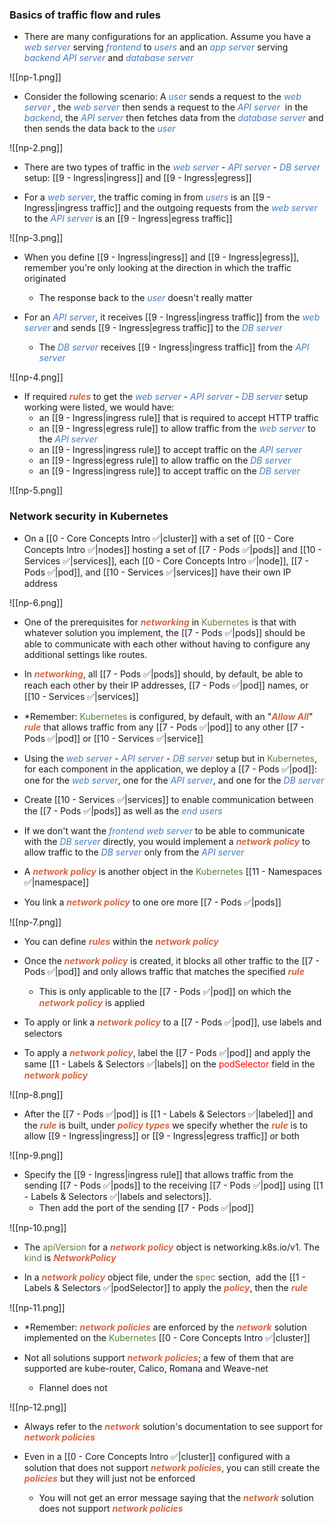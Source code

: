 ### Basics of traffic flow and rules

- There are many configurations for an application. Assume you have a <i><span style="color:#477bbe">web server</span></i> serving <i><span style="color:#477bbe">frontend</span></i> to <i><span style="color:#477bbe">users</span></i> and an <i><span style="color:#477bbe">app server</span></i> serving <i><span style="color:#477bbe">backend API server</span></i> and <i><span style="color:#477bbe">database server</span></i>

![[np-1.png]]

- Consider the following scenario: A <i><span style="color:#477bbe">user</span></i> sends a request to the <i><span style="color:#477bbe">web server</span></i> , the <i><span style="color:#477bbe">web server</span></i> then sends a request to the <i><span style="color:#477bbe">API server</span></i>  in the <i><span style="color:#477bbe">backend</span></i>, the <i><span style="color:#477bbe">API server</span></i> then fetches data from the <i><span style="color:#477bbe">database server</span></i> and then sends the data back to the <i><span style="color:#477bbe">user</span></i>

![[np-2.png]]

- There are two types of traffic in the <i><span style="color:#477bbe">web server</span></i> - <i><span style="color:#477bbe">API server</span></i> - <i><span style="color:#477bbe">DB server</span></i> setup: [[9 - Ingress|ingress]] and [[9 - Ingress|egress]]

- For a <i><span style="color:#477bbe">web server</span></i>, the traffic coming in from <i><span style="color:#477bbe">users</span></i> is an [[9 - Ingress|ingress traffic]] and the outgoing requests from the <i><span style="color:#477bbe">web server</span></i> to the <i><span style="color:#477bbe">API server</span></i> is an [[9 - Ingress|egress traffic]]

![[np-3.png]]

- When you define [[9 - Ingress|ingress]] and [[9 - Ingress|egress]], remember you're only looking at the direction in which the traffic originated
	- The response back to the <i><span style="color:#477bbe">user</span></i> doesn't really matter

- For an <i><span style="color:#477bbe">API server</span></i>, it receives [[9 - Ingress|ingress traffic]] from the <i><span style="color:#477bbe">web server</span></i> and sends [[9 - Ingress|egress traffic]] to the <i><span style="color:#477bbe">DB server</span></i>
	- The <i><span style="color:#477bbe">DB server</span></i> receives [[9 - Ingress|ingress traffic]] from the <i><span style="color:#477bbe">API server</span></i>

![[np-4.png]]

- If required <b><i><span style="color:#d46644">rules</span></i></b> to get the <i><span style="color:#477bbe">web server</span></i> - <i><span style="color:#477bbe">API server</span></i> - <i><span style="color:#477bbe">DB server</span></i> setup working were listed, we would have:
	- an [[9 - Ingress|ingress rule]] that is required to accept HTTP traffic
	- an [[9 - Ingress|egress rule]] to allow traffic from the <i><span style="color:#477bbe">web server</span></i> to the <i><span style="color:#477bbe">API server</span></i>
	- an [[9 - Ingress|ingress rule]] to accept traffic on the <i><span style="color:#477bbe">API server</span></i>
	- an [[9 - Ingress|egress rule]] to allow traffic on the <i><span style="color:#477bbe">DB server</span></i>
	- an [[9 - Ingress|ingress rule]] to accept traffic on the <i><span style="color:#477bbe">DB server</span></i>

![[np-5.png]]

### Network security in Kubernetes

- On a [[0 - Core Concepts Intro ✅|cluster]] with a set of [[0 - Core Concepts Intro ✅|nodes]] hosting a set of [[7 - Pods ✅|pods]] and [[10 - Services ✅|services]], each [[0 - Core Concepts Intro ✅|node]], [[7 - Pods ✅|pod]], and [[10 - Services ✅|services]] have their own IP address

![[np-6.png]]

- One of the prerequisites for <b><i><span style="color:#d46644">networking</span></i></b> in <span style="color:#5c7e3e">Kubernetes</span> is that with whatever solution you implement, the [[7 - Pods ✅|pods]] should be able to communicate with each other without having to configure any additional settings like routes.

- In <b><i><span style="color:#d46644">networking</span></i></b>, all [[7 - Pods ✅|pods]] should, by default, be able to reach each other by their IP addresses, [[7 - Pods ✅|pod]] names, or [[10 - Services ✅|services]]

- *Remember: <span style="color:#5c7e3e">Kubernetes</span> is configured, by default, with an "<b><i><span style="color:#d46644">Allow All</span></i></b>" <b><i><span style="color:#d46644">rule</span></i></b> that allows traffic from any [[7 - Pods ✅|pod]] to any other [[7 - Pods ✅|pod]] or [[10 - Services ✅|service]]

- Using the <i><span style="color:#477bbe">web server</span></i> - <i><span style="color:#477bbe">API server</span></i> - <i><span style="color:#477bbe">DB server</span></i> setup but in <span style="color:#5c7e3e">Kubernetes</span>, for each component in the application, we deploy a [[7 - Pods ✅|pod]]: one for the <i><span style="color:#477bbe">web server</span></i>, one for the <i><span style="color:#477bbe">API server</span></i>, and one for the <i><span style="color:#477bbe">DB server</span></i>

- Create [[10 - Services ✅|services]] to enable communication between the [[7 - Pods ✅|pods]] as well as the <i><span style="color:#477bbe">end users</span></i>

- If we don't want the <i><span style="color:#477bbe">frontend web server</span></i> to be able to communicate with the <i><span style="color:#477bbe">DB server</span></i> directly, you would implement a <b><i><span style="color:#d46644">network policy</span></i></b> to allow traffic to the <i><span style="color:#477bbe">DB server</span></i> only from the <i><span style="color:#477bbe">API server</span></i>

- A <b><i><span style="color:#d46644">network policy</span></i></b> is another object in the <span style="color:#5c7e3e">Kubernetes</span> [[11 - Namespaces ✅|namespace]]

- You link a <b><i><span style="color:#d46644">network policy</span></i></b> to one ore more [[7 - Pods ✅|pods]]

![[np-7.png]]

- You can define <b><i><span style="color:#d46644">rules</span></i></b> within the <b><i><span style="color:#d46644">network policy</span></i></b>

- Once the <b><i><span style="color:#d46644">network policy</span></i></b> is created, it blocks all other traffic to the [[7 - Pods ✅|pod]] and only allows traffic that matches the specified <b><i><span style="color:#d46644">rule</span></i></b>
	- This is only applicable to the [[7 - Pods ✅|pod]] on which the <b><i><span style="color:#d46644">network policy</span></i></b> is applied

- To apply or link a <b><i><span style="color:#d46644">network policy</span></i></b> to a [[7 - Pods ✅|pod]], use labels and selectors

- To apply a <b><i><span style="color:#d46644">network policy</span></i></b>, label the [[7 - Pods ✅|pod]] and apply the same [[1 - Labels & Selectors ✅|labels]] on the <span style="color:red">podSelector</span> field in the <b><i><span style="color:#d46644">network policy</span></i></b>

![[np-8.png]]

- After the [[7 - Pods ✅|pod]] is [[1 - Labels & Selectors ✅|labeled]] and the <b><i><span style="color:#d46644">rule</span></i></b> is built, under <b><i><span style="color:#d46644">policy types</span></i></b> we specify whether the <b><i><span style="color:#d46644">rule</span></i></b> is to allow [[9 - Ingress|ingress]] or [[9 - Ingress|egress traffic]] or both

![[np-9.png]]

- Specify the [[9 - Ingress|ingress rule]] that allows traffic from the sending [[7 - Pods ✅|pods]] to the receiving [[7 - Pods ✅|pod]] using [[1 - Labels & Selectors ✅|labels and selectors]].
	- Then add the port of the sending [[7 - Pods ✅|pod]]

![[np-10.png]]

- The <span style="color:#5c7e3e">apiVersion</span> for a <b><i><span style="color:#d46644">network policy</span></i></b> object is networking.k8s.io/v1. The <span style="color:#5c7e3e">kind</span> is <b><i><span style="color:#d46644">NetworkPolicy</span></i></b>

- In a <b><i><span style="color:#d46644">network policy</span></i></b> object file, under the <span style="color:#5c7e3e">spec</span> section,  add the [[1 - Labels & Selectors ✅|podSelector]] to apply the <b><i><span style="color:#d46644">policy</span></i></b>, then the <b><i><span style="color:#d46644">rule</span></i></b>

![[np-11.png]]

- *Remember: <b><i><span style="color:#d46644">network policies</span></i></b> are enforced by the <b><i><span style="color:#d46644">network</span></i></b> solution implemented on the <span style="color:#5c7e3e">Kubernetes</span> [[0 - Core Concepts Intro ✅|cluster]]

- Not all solutions support <b><i><span style="color:#d46644">network policies</span></i></b>; a few of them that are supported are kube-router, Calico, Romana and Weave-net
	- Flannel does not

![[np-12.png]]

- Always refer to the <b><i><span style="color:#d46644">network</span></i></b> solution's documentation to see support for <b><i><span style="color:#d46644">network policies</span></i></b>

- Even in a [[0 - Core Concepts Intro ✅|cluster]] configured with a solution that does not support <b><i><span style="color:#d46644">network policies</span></i></b>, you can still create the <b><i><span style="color:#d46644">policies</span></i></b> but they will just not be enforced
	- You will not get an error message saying that the <b><i><span style="color:#d46644">network</span></i></b> solution does not support <b><i><span style="color:#d46644">network policies</span></i></b>